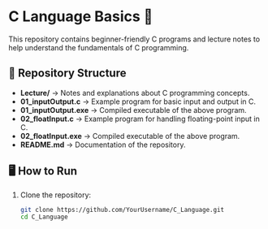 # C Language Basics 🚀

This repository contains beginner-friendly C programs and lecture notes to help understand the fundamentals of C programming.

## 📂 Repository Structure

- **Lecture/** → Notes and explanations about C programming concepts.
- **01_inputOutput.c** → Example program for basic input and output in C.
- **01_inputOutput.exe** → Compiled executable of the above program.
- **02_floatInput.c** → Example program for handling floating-point input in C.
- **02_floatInput.exe** → Compiled executable of the above program.
- **README.md** → Documentation of the repository.

## 🖥️ How to Run

1. Clone the repository:
   ```bash
   git clone https://github.com/YourUsername/C_Language.git
   cd C_Language

